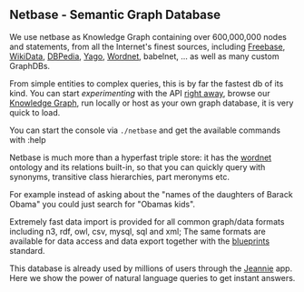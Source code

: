 Netbase - Semantic Graph Database 
-----------

We use netbase as Knowledge Graph containing over 600,000,000 nodes and statements, 
from all the Internet's finest sources, 
including [Freebase](http://www.freebase.com/), [WikiData](https://www.wikidata.org/wiki/Q54837), [DBPedia](http://wiki.dbpedia.org/), [Yago](https://en.wikipedia.org/wiki/YAGO_%28database%29), [Wordnet](https://en.wikipedia.org/wiki/WordNet), babelnet, ... 
as well as many custom GraphDBs. 

From simple entities to complex queries, this is by far the fastest db of its kind.
You can start *experimenting* with the API [right away](https://www.mashape.com/pannous/netbase), browse our [Knowledge Graph](http://netbase.pannous.com/html/verbose/example), run locally
or host as your own graph database, it is very quick to load.

You can start the console via `./netbase`
and get the available commands with :help

Netbase is much more than a hyperfast triple store: it has the [wordnet](http://wordnet.princeton.edu/) ontology and its relations built-in, so that you can quickly query with synonyms, transitive class hierarchies, part meronyms etc.

For example instead of asking about the "names of the daughters of Barack Obama" you could just search for "Obamas kids".

Extremely fast data import is provided for all common graph/data formats including n3, rdf, owl, csv, mysql, sql and xml;
The same formats are available for data access and data export together with the [blueprints](http://github.com/pannous/blueprints-netbase) standard.

This database is already used by millions of users through the [Jeannie](http://jeannie-assistant.com/) app.
Here we show the power of natural language queries to get instant answers.
